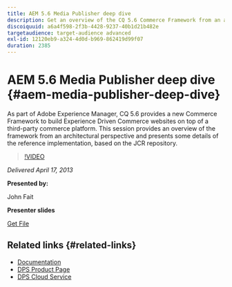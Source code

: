 ```yaml
---
title: AEM 5.6 Media Publisher deep dive
description: Get an overview of the CQ 5.6 Commerce Framework from an architectural perspective. Learn the details of the reference implementation, based on the JCR repository.
discoiquuid: a6a4f598-2f3b-4428-9237-40b1d21b482e
targetaudience: target-audience advanced
exl-id: 12120eb9-a324-4d0d-b969-862419d99f07
duration: 2385
---
```

# AEM 5.6 Media Publisher deep dive {#aem-media-publisher-deep-dive}

As part of Adobe Experience Manager, CQ 5.6 provides a new Commerce Framework to build Experience Driven Commerce websites on top of a third-party commerce platform. This session provides an overview of the framework from an architectural perspective and presents some details of the reference implementation, based on the JCR repository.

>[!VIDEO](https://video.tv.adobe.com/v/19574/?quality=9)

*Delivered April 17, 2013*

**Presented by:**

John Fait

**Presenter slides**

[Get File](assets/cq-gems-aem-media-publisher-04-17-2013-final.pdf)

## Related links {#related-links}

* [Documentation](https://docs.adobe.com/content/docs/en/cq/5-6-1/media-publisher.html)
* [DPS Product Page](https://www.adobe.com/ca/products/digital-publishing-suite-family.html)
* [DPS Cloud Service](https://helpx.adobe.com/digital-publishing-suite/help/eol-statement-for-dpsc.html)
